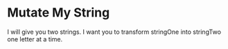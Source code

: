 # Mutate My String

I will give you two strings. I want you to transform stringOne into stringTwo one letter at a time.
